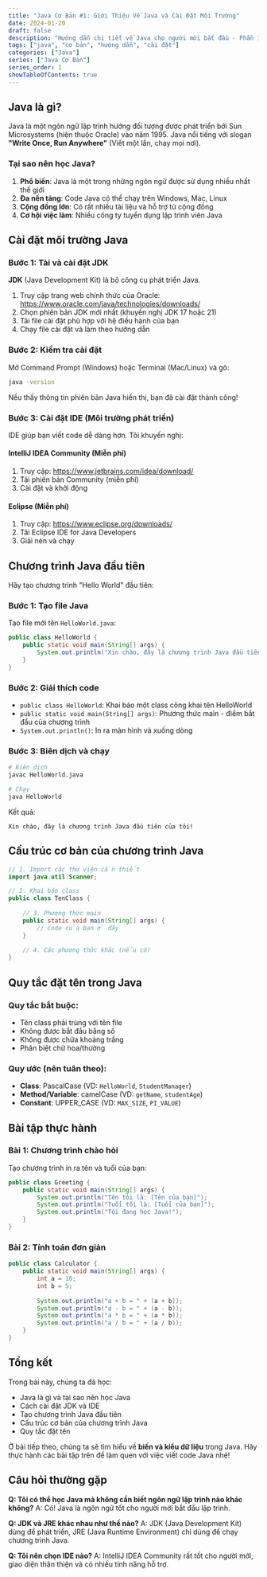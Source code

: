 ```yaml
---
title: "Java Cơ Bản #1: Giới Thiệu Về Java và Cài Đặt Môi Trường"
date: 2024-01-20
draft: false
description: "Hướng dẫn chi tiết về Java cho người mới bắt đầu - Phần 1: Giới thiệu và cài đặt"
tags: ["java", "cơ bản", "hướng dẫn", "cài đặt"]
categories: ["Java"]
series: ["Java Cơ Bản"]
series_order: 1
showTableOfContents: true
---
```


## Java là gì?

Java là một ngôn ngữ lập trình hướng đối tượng được phát triển bởi Sun Microsystems (hiện thuộc Oracle) vào năm 1995. Java nổi tiếng với slogan **"Write Once, Run Anywhere"** (Viết một lần, chạy mọi nơi).

### Tại sao nên học Java?

1. **Phổ biến**: Java là một trong những ngôn ngữ được sử dụng nhiều nhất thế giới
2. **Đa nền tảng**: Code Java có thể chạy trên Windows, Mac, Linux
3. **Cộng đồng lớn**: Có rất nhiều tài liệu và hỗ trợ từ cộng đồng
4. **Cơ hội việc làm**: Nhiều công ty tuyển dụng lập trình viên Java

## Cài đặt môi trường Java

### Bước 1: Tải và cài đặt JDK

**JDK** (Java Development Kit) là bộ công cụ phát triển Java.

1. Truy cập trang web chính thức của Oracle: https://www.oracle.com/java/technologies/downloads/
2. Chọn phiên bản JDK mới nhất (khuyến nghị JDK 17 hoặc 21)
3. Tải file cài đặt phù hợp với hệ điều hành của bạn
4. Chạy file cài đặt và làm theo hướng dẫn

### Bước 2: Kiểm tra cài đặt

Mở Command Prompt (Windows) hoặc Terminal (Mac/Linux) và gõ:

```bash
java -version
```

Nếu thấy thông tin phiên bản Java hiển thị, bạn đã cài đặt thành công!

### Bước 3: Cài đặt IDE (Môi trường phát triển)

IDE giúp bạn viết code dễ dàng hơn. Tôi khuyến nghị:

#### IntelliJ IDEA Community (Miễn phí)
1. Truy cập: https://www.jetbrains.com/idea/download/
2. Tải phiên bản Community (miễn phí)
3. Cài đặt và khởi động

#### Eclipse (Miễn phí)
1. Truy cập: https://www.eclipse.org/downloads/
2. Tải Eclipse IDE for Java Developers
3. Giải nén và chạy

## Chương trình Java đầu tiên

Hãy tạo chương trình "Hello World" đầu tiên:

### Bước 1: Tạo file Java

Tạo file mới tên `HelloWorld.java`:

```java
public class HelloWorld {
    public static void main(String[] args) {
        System.out.println("Xin chào, đây là chương trình Java đầu tiên của tôi!");
    }
}
```

### Bước 2: Giải thích code

- `public class HelloWorld`: Khai báo một class công khai tên HelloWorld
- `public static void main(String[] args)`: Phương thức main - điểm bắt đầu của chương trình
- `System.out.println()`: In ra màn hình và xuống dòng

### Bước 3: Biên dịch và chạy

```bash
# Biên dịch
javac HelloWorld.java

# Chạy
java HelloWorld
```

Kết quả:
```
Xin chào, đây là chương trình Java đầu tiên của tôi!
```

## Cấu trúc cơ bản của chương trình Java

```java
// 1. Import các thư viện cần thiết
import java.util.Scanner;

// 2. Khai báo class
public class TenClass {
    
    // 3. Phương thức main
    public static void main(String[] args) {
        // Code của bạn ở đây
    }
    
    // 4. Các phương thức khác (nếu có)
}
```

## Quy tắc đặt tên trong Java

### Quy tắc bắt buộc:
- Tên class phải trùng với tên file
- Không được bắt đầu bằng số
- Không được chứa khoảng trắng
- Phân biệt chữ hoa/thường

### Quy ước (nên tuân theo):
- **Class**: PascalCase (VD: `HelloWorld`, `StudentManager`)
- **Method/Variable**: camelCase (VD: `getName`, `studentAge`)
- **Constant**: UPPER_CASE (VD: `MAX_SIZE`, `PI_VALUE`)

## Bài tập thực hành

### Bài 1: Chương trình chào hỏi
Tạo chương trình in ra tên và tuổi của bạn:

```java
public class Greeting {
    public static void main(String[] args) {
        System.out.println("Tên tôi là: [Tên của bạn]");
        System.out.println("Tuổi tôi là: [Tuổi của bạn]");
        System.out.println("Tôi đang học Java!");
    }
}
```

### Bài 2: Tính toán đơn giản
```java
public class Calculator {
    public static void main(String[] args) {
        int a = 10;
        int b = 5;
        
        System.out.println("a + b = " + (a + b));
        System.out.println("a - b = " + (a - b));
        System.out.println("a * b = " + (a * b));
        System.out.println("a / b = " + (a / b));
    }
}
```

## Tổng kết

Trong bài này, chúng ta đã học:
- Java là gì và tại sao nên học Java
- Cách cài đặt JDK và IDE
- Tạo chương trình Java đầu tiên
- Cấu trúc cơ bản của chương trình Java
- Quy tắc đặt tên

Ở bài tiếp theo, chúng ta sẽ tìm hiểu về **biến và kiểu dữ liệu** trong Java. Hãy thực hành các bài tập trên để làm quen với việc viết code Java nhé!

## Câu hỏi thường gặp

**Q: Tôi có thể học Java mà không cần biết ngôn ngữ lập trình nào khác không?**
A: Có! Java là ngôn ngữ tốt cho người mới bắt đầu lập trình.

**Q: JDK và JRE khác nhau như thế nào?**
A: JDK (Java Development Kit) dùng để phát triển, JRE (Java Runtime Environment) chỉ dùng để chạy chương trình Java.

**Q: Tôi nên chọn IDE nào?**
A: IntelliJ IDEA Community rất tốt cho người mới, giao diện thân thiện và có nhiều tính năng hỗ trợ.